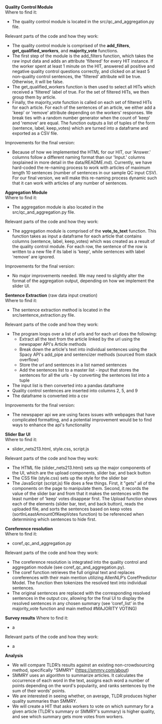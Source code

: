 **Quality Control Module**  
Where to find it:
* The quality control module is located in the src/qc_and_aggregation.py file. 

Relevant parts of the code and how they work:
* The quality control module is comprised of the **add_filters**, **get_qualified_workers**, and **majority_vote** functions. 
* The first step of the module is the add_filters function, which takes the raw input data and adds an attribute 'filtered' for every HIT instance. If the worker spent at least 1 minute on the HIT, answered all positive and negative quality control questions correctly, and clicked on at least 5 non-quality control sentences, the 'filtered' attribute will be true. Otherwise, it will be false. 
* The get_qualified_workers function is then used to select all HITs which received a 'filtered' label of true. For the set of filtered HITs, we then group them by article. 
* Finally, the majority_vote function is called on each set of filtered HITs for each article. For each of the sentences of an article, we either add a 'keep' or 'remove' attribute depending on the workers' responses. We break ties with a random number generator when the count of 'keep' and 'remove' are equal. The function outputs a list of tuples of the form (sentence, label, keep_votes) which are turned into a dataframe and exported as a CSV file. 

Improvements for the final version:
* Because of how we implemented the HTML for our HIT, our 'Answer.' columns follow a different naming format than our 'Input.' columns (explained in more detail in the data/README.md). Currently, we have hard-coded the re-naming process to work with articles of maximum length 10 sentences (number of sentences in our sample QC input CSV). For our final version, we will make this re-naming process dynamic such that it can work with articles of any number of sentences.

**Aggregation Module**  
Where to find it:
* The aggregation module is also located in the src/qc_and_aggregation.py file. 

Relevant parts of the code and how they work:
* The aggregation module is comprised of the **vote_to_text** function. This function takes as input a dataframe for each article that contains columns (sentence, label, keep_votes) which was created as a result of the quality control module. For each row, the sentence of the row is written to a new file if its label is 'keep', while sentences with label 'remove' are ignored.  

Improvements for the final version:
* No major improvements needed. We may need to slightly alter the format of the aggregation output, depending on how we implement the slider UI.

**Sentence Extraction** (raw data input creation)  
Where to find it:  
* The sentence extraction method is located in the src/sentence_extraction.py file.

Relevant parts of the code and how they work:
* The program loops over a list of urls and for each url does the following:
  * Extract all the text from the article linked by the url using the newspaper API's Article methods
  * Break down the article's text into individual sentences using the Spacy API's add_pipe and sentencizer methods (sourced from stack overflow)
  * Store the url and sentences in a list named sentences
  * Add the sentences list to a master list - input that stores the sentences for all the urls - by converting the sentences list into a tuple
 * The input list is then converted into a pandas dataframe
 * Quality control sentences are inserted into columns 2, 5, and 9
 * The dataframe is converted into a csv

Improvements for the final version:
* The newspaper api we are using faces issues with webpages that have complicated formatting, and a potential improvement would be to find ways to enhance the api's functionality

**Slider Bar UI**  
Where to find it:  
* slider_nets213.html, style.css, script.js

Relevant parts of the code and how they work:  
* The HTML file (slider_nets213.html) sets up the major components of the UI, which are the upload components, slider bar, and back button
* The CSS file (style.css) sets up the style for the slider bar
* The JavaScript (script.js) file does a few things. First, it "gets" all of the components on the page to manipulate them. Second, it records the value of the slider bar and from that it makes the sentences with the least number of 'keep' votes disappear first. The Upload function shows each of the elements (slider bar, text, and back button), reads the uploaded file, and sorts the sentences based on keep votes (sortInLeastAmountOfKeepVotes function) to be referenced when determining which sentences to hide first.

**Coreference resolution**  
Where to find it:  
* coref_qc_and_aggregation.py

Relevant parts of the code and how they work:  
* The coreference resolution is integrated into the quality control and aggregation module (see coref_qc_and_aggregation.py).
* The coref function retrieves the full original text and replaces coreferences with their main mention utilizing AllenNLP’s CorefPredictor Model. The function then tokenizes the resolved text into individual sentences.
* The original sentences are replaced with the corresponding resolved sentences in the output csv, allowing for the final UI to display the resolved sentences in any chosen summary (see ‘coref_list’ in the majority_vote function and main method #MAJORITY VOTING)

**Survey results**
Where to find it:
* a

Relevant parts of the code and how they work:
* a


**Analysis**  
* We will compare TLDR’s results against an existing non-crowdsourcing method, specifically "SMMRY" (https://smmry.com/about)
* SMMRY uses an algorithm to summarize articles. It calculates the occurrence of each word in the text, assigns each word a number of points depending on the word's popularity, and ranks sentences by the sum of their words' points.
* We are interested in seeing whether, on average, TLDR produces higher quality summaries than SMMRY.
* We will create a HIT that asks workers to vote on which summary for a given article (TLDR's summary or SMMRY's summary) is higher quality, and see which summary gets more votes from workers.
